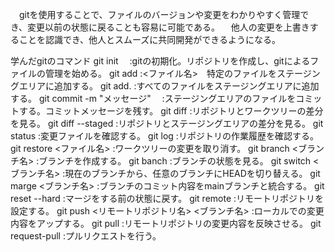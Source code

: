 　gitを使用することで、ファイルのバージョンや変更をわかりやすく管理でき、変更以前の状態に戻ることも容易に可能である。
　他人の変更を上書きすることを認識でき、他人とスムーズに共同開発ができるようになる。

学んだgitのコマンド
git init　
:gitの初期化。リポジトリを作成し、gitによるファイルの管理を始める。
git add 
:<ファイル名>　特定のファイルをステージングエリアに追加する。
git add. 
:すべてのファイルをステージングエリアに追加する。
git commit -m "メッセージ"　
:ステージングエリアのファイルをコミットする。コミットメッセージを残す。
git diff
:リポジトリとワークツリーの差分を見る。
git diff --staged
:リポジトリとステージングエリアの差分を見る。
git status
:変更ファイルを確認する。
git log
:リポジトリの作業履歴を確認する。
git restore <ファイル名>
:ワークツリーの変更を取り消す。
git branch <ブランチ名>
:ブランチを作成する。
git banch 
:ブランチの状態を見る。
git switch <ブランチ名>
:現在のブランチから、任意のブランチにHEADを切り替える。
git marge <ブランチ名>
:ブランチのコミット内容をmainブランチと統合する。
git reset --hard
:マージをする前の状態に戻す。
git remote 
:リモートリポジトリを設定する。
git push <リモートリポジトリ名> <ブランチ名>
:ローカルでの変更内容をアップする。
git pull 
:リモートリポジトリの変更内容を反映させる。
git request-pull
:プルリクエストを行う。